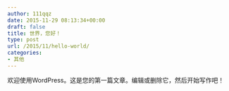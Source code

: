 ```yaml
---
author: 111qqz
date: 2015-11-29 08:13:34+00:00
draft: false
title: 世界，您好！
type: post
url: /2015/11/hello-world/
categories:
- 其他
---
```


欢迎使用WordPress。这是您的第一篇文章。编辑或删除它，然后开始写作吧！
